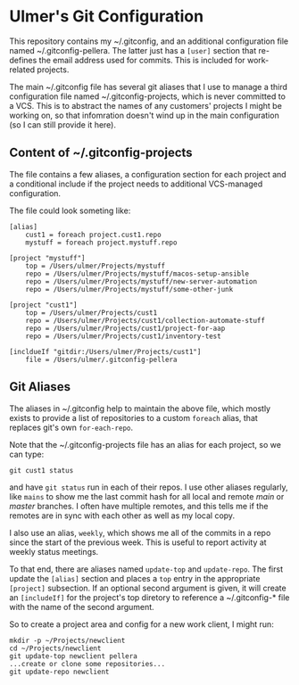 # Ulmer's Git Configuration

This repository contains my ~/.gitconfig, and an additional configuration file
named ~/.gitconfig-pellera. The latter just has a `[user]` section that re-defines
the email address used for commits. This is included for work-related projects.

The main ~/.gitconfig file has several git aliases that I use to manage a third
configuration file named ~/.gitconfig-projects, which is never committed to a VCS.
This is to abstract the names of any customers' projects I might be working on, so
that infomration doesn't wind up in the main configuration (so I can still provide
it here).


## Content of ~/.gitconfig-projects

The file contains a few aliases, a configuration section for each project and a
conditional include if the project needs to additional VCS-managed configuration.

The file could look someting like:

```
[alias]
    cust1 = foreach project.cust1.repo
    mystuff = foreach project.mystuff.repo

[project "mystuff"]
    top = /Users/ulmer/Projects/mystuff
    repo = /Users/ulmer/Projects/mystuff/macos-setup-ansible
    repo = /Users/ulmer/Projects/mystuff/new-server-automation
    repo = /Users/ulmer/Projects/mystuff/some-other-junk

[project "cust1"]
    top = /Users/ulmer/Projects/cust1
    repo = /Users/ulmer/Projects/cust1/collection-automate-stuff
    repo = /Users/ulmer/Projects/cust1/project-for-aap
    repo = /Users/ulmer/Projects/cust1/inventory-test

[incldueIf "gitdir:/Users/ulmer/Projects/cust1"]
    file = /Users/ulmer/.gitconfig-pellera
```

## Git Aliases

The aliases in ~/.gitconfig help to maintain the above file, which mostly exists to
provide a list of repositories to a custom `foreach` alias, that replaces git's own
`for-each-repo`.

Note that the ~/.gitconfig-projects file has an alias for each project, so we can type:

    git cust1 status

and have `git status` run in each of their repos. I use other aliases regularly, like
`mains` to show me the last commit hash for all local and remote *main* or *master*
branches. I often have multiple remotes, and this tells me if the remotes are in sync
with each other as well as my local copy.

I also use an alias, `weekly`, which shows me all of the commits in a repo since the
start of the previous week. This is useful to report activity at weekly status meetings.

To that end, there are aliases named `update-top` and `update-repo`. The first update
the `[alias]` section and places a `top` entry in the appropriate `[project]` subsection.
If an optional second argument is given, it will create an `[includeIf]` for the project's
top diretory to reference a ~/.gitconfig-* file with the name of the second argument.

So to create a project area and config for a new work client, I might run:

    mkdir -p ~/Projects/newclient
    cd ~/Projects/newclient
    git update-top newclient pellera
    ...create or clone some repositories...
    git update-repo newclient

